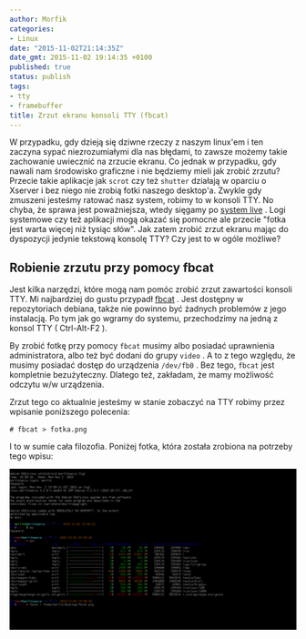 ```yaml
---
author: Morfik
categories:
- Linux
date: "2015-11-02T21:14:35Z"
date_gmt: 2015-11-02 19:14:35 +0100
published: true
status: publish
tags:
- tty
- framebuffer
title: Zrzut ekranu konsoli TTY (fbcat)
---
```


W przypadku, gdy dzieją się dziwne rzeczy z naszym linux'em i ten zaczyna sypać niezrozumiałymi dla
nas błędami, to zawsze możemy takie zachowanie uwiecznić na zrzucie ekranu. Co jednak w przypadku,
gdy nawali nam środowisko graficzne i nie będziemy mieli jak zrobić zrzutu? Przecie takie aplikacje
jak `scrot` czy też `shutter` działają w oparciu o Xserver i bez niego nie zrobią fotki naszego
desktop'a. Zwykle gdy zmuszeni jesteśmy ratować nasz system, robimy to w konsoli TTY. No chyba, że
sprawa jest poważniejsza, wtedy sięgamy po [system
live](/post/wlasny-system-live-i-tworzenie-go-od-podstaw/) . Logi systemowe czy też
aplikacji mogą okazać się pomocne ale przecie "fotka jest warta więcej niż tysiąc słów". Jak zatem
zrobić zrzut ekranu mając do dyspozycji jedynie tekstową konsolę TTY? Czy jest to w ogóle możliwe?

<!--more-->
## Robienie zrzutu przy pomocy fbcat

Jest kilka narzędzi, które mogą nam pomóc zrobić zrzut zawartości konsoli TTY. Mi najbardziej do
gustu przypadł [fbcat](http://jwilk.net/software/fbcat) . Jest dostępny w repozytoriach debiana,
także nie powinno być żadnych problemów z jego instalacją. Po tym jak go wgramy do systemu,
przechodzimy na jedną z konsol TTY ( Ctrl-Alt-F2 ).

By zrobić fotkę przy pomocy `fbcat` musimy albo posiadać uprawnienia administratora, albo też być
dodani do grupy `video` . A to z tego względu, że musimy posiadać dostęp do urządzenia `/dev/fb0` .
Bez tego, `fbcat` jest kompletnie bezużyteczny. Dlatego też, zakładam, że mamy możliwość odczytu w/w
urządzenia.

Zrzut tego co aktualnie jesteśmy w stanie zobaczyć na TTY robimy przez wpisanie poniższego
polecenia:

    # fbcat > fotka.png

I to w sumie cała filozofia. Poniżej fotka, która została zrobiona na potrzeby tego wpisu:

![](/img/2015/11/1.tty-fbcat-zrzut-ekranu.png#huge)
